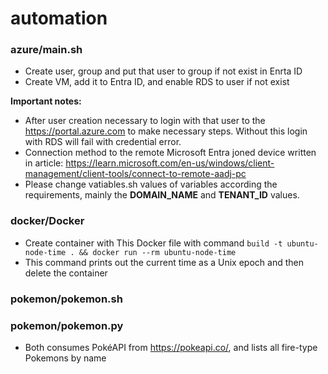 # automation

### azure/main.sh
 - Create user, group and put that user to group if not exist in Enrta ID
 - Create VM, add it to Entra ID, and enable RDS to user if not exist

**Important notes:**
- After user creation necessary to login with that user to the https://portal.azure.com to make
  necessary steps. Without this login with RDS will fail with credential error. 
- Connection method to the remote Microsoft Entra joned device written in article:
  https://learn.microsoft.com/en-us/windows/client-management/client-tools/connect-to-remote-aadj-pc
- Please change vatiables.sh values of variables according the requirements, mainly the **DOMAIN_NAME**
  and **TENANT_ID** values. 

### docker/Docker
  - Create container with This Docker file with command
   `build -t ubuntu-node-time . && docker run --rm ubuntu-node-time`
  - This command prints out the current time as a Unix epoch and then delete the container

### pokemon/pokemon.sh
### pokemon/pokemon.py
  - Both consumes PokéAPI from https://pokeapi.co/, and lists all fire-type Pokemons by name



